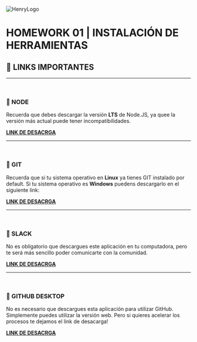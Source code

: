 ![HenryLogo](../Assets//logoBannerHenry.png)

# **HOMEWORK 01 | INSTALACIÓN DE HERRAMIENTAS**

## **📌 LINKS IMPORTANTES**

---

</br >

### **📍 NODE**

Recuerda que debes descargar la versión **LTS** de Node.JS, ya quee la versión más actual puede tener incompatibilidades.

[**LINK DE DESACRGA**](https://nodejs.org/es/)

---

</br >

### **📍 GIT**

Recuerda que si tu sistema operativo en **Linux** ya tienes GIT instalado por default. Si tu sistema operativo es **Windows** puedens descargarlo en el siguiente link:

[**LINK DE DESACRGA**](https://gitforwindows.org/)

---

</br >

### **📍 SLACK**

No es obligatorio que descargues este aplicación en tu computadora, pero te será más sencillo poder comunicarte con la comunidad.

[**LINK DE DESACRGA**](https://slack.com/intl/es-ar/downloads/windows)

---

</br >

### **📍 GITHUB DESKTOP**

No es necesario que descargues esta aplicación para utilizar GitHub. Simplemente puedes utilizar la versión web. Pero si quieres acelerar los procesos te dejamos el link de desacarga!

[**LINK DE DESACRGA**](https://desktop.github.com/)
